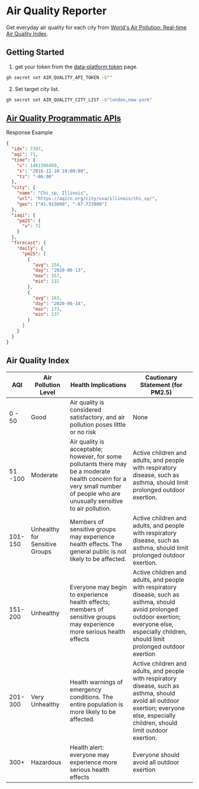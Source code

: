 # Air Quality Reporter

Get everyday air quality for each city from [World's Air Pollution: Real-time Air Quality Index](https://waqi.info/).

## Getting Started

1. get your token from the [data-platform token](https://aqicn.org/data-platform/token/) page.

```sh
gh secret set AIR_QUALITY_API_TOKEN -b""
```

2. Set target city list.

```sh
gh secret set AIR_QUALITY_CITY_LIST -b"london,new-york"
```

## [Air Quality Programmatic APIs](https://aqicn.org/json-api/doc/)

Response Example

```json
{
  "idx": 7397,
  "aqi": 71,
  "time": {
    "v": 1481396400,
    "s": "2016-12-10 19:00:00",
    "tz": "-06:00"
  },
  "city": {
    "name": "Chi_sp, Illinois",
    "url": "https://aqicn.org/city/usa/illinois/chi_sp/",
    "geo": ["41.913600", "-87.723900"]
  },
  "iaqi": {
    "pm25": {
      "v": 71
    }
  },
  "forecast": {
    "daily": {
      "pm25": [
        {
          "avg": 154,
          "day": "2020-06-13",
          "max": 157,
          "min": 131
        },
        {
          "avg": 163,
          "day": "2020-06-14",
          "max": 173,
          "min": 137
        }
      ]
    }
  }
}
```

## Air Quality Index

| AQI | Air Pollution Level | Health Implications | Cautionary Statement (for PM2.5) |
| --- | --- | --- | --- |
| 0 - 50 | Good | Air quality is considered satisfactory, and air pollution poses little or no risk | None |
| 51 -100 | Moderate | Air quality is acceptable; however, for some pollutants there may be a moderate health concern for a very small number of people who are unusually sensitive to air pollution. | Active children and adults, and people with respiratory disease, such as asthma, should limit prolonged outdoor exertion. |
| 101-150 | Unhealthy for Sensitive Groups | Members of sensitive groups may experience health effects. The general public is not likely to be affected. | Active children and adults, and people with respiratory disease, such as asthma, should limit prolonged outdoor exertion. |
| 151-200 | Unhealthy | Everyone may begin to experience health effects; members of sensitive groups may experience more serious health effects | Active children and adults, and people with respiratory disease, such as asthma, should avoid prolonged outdoor exertion; everyone else, especially children, should limit prolonged outdoor exertion |
| 201-300 | Very Unhealthy | Health warnings of emergency conditions. The entire population is more likely to be affected. | Active children and adults, and people with respiratory disease, such as asthma, should avoid all outdoor exertion; everyone else, especially children, should limit outdoor exertion. |
| 300+ | Hazardous | Health alert: everyone may experience more serious health effects | Everyone should avoid all outdoor exertion |
